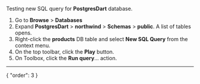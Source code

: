 Testing new SQL query for **PostgresDart** database.

1. Go to **Browse** > **Databases**
2. Expand **PostgresDart** > **northwind** > **Schemas** > **public**. A list of tables opens.
3. Right-click the **products** DB table and select **New SQL Query** from the context menu.
4. On the top toolbar, click the **Play** button.
5. On Toolbox, click the **Run query**... action.

---
{
"order": 3
}
